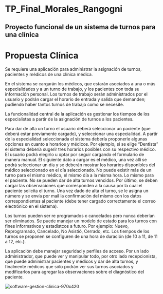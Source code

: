 # TP_Final_Morales_Rangogni
## Proyecto funcional de un sistema de turnos para una clínica

# Propuesta Clínica

Se requiere una aplicación para administrar la asignación de turnos, pacientes y médicos de una
clínica médica.

En el sistema se cargarán los médicos, que estarán asociados a una o más especialidades y a un
turno de trabajo, y los pacientes con toda su información personal. Los turnos de trabajo serán
administrados por el usuario y podrán cargar el horario de entrada y salida que demanden;
pudiendo haber tantos turnos de trabajo como se necesite.

La funcionalidad central de la aplicación es gestionar los tiempos de los especialistas a partir de la
asignación de turnos a los pacientes.

Para dar de alta un turno el usuario deberá seleccionar un paciente (que deberá estar previamente cargado), y seleccionar una especialidad. A partir de la especialidad seleccionada el sistema debería proponerle algunas opciones en cuanto a horarios y médicos. Por ejemplo, si se elige “Dentista” el sistema debería sugerir tres horarios posibles con su respectivo médico. El usuario podrá elegirlo u optar por seguir cargando el formulario de manera manual. El siguiente dato a cargar es el médico, una vez allí se podrá seleccionar un día y se deberán mostrar los horarios disponibles del médico seleccionado en el día seleccionado.
No puede existir más de un turno para el mismo médico, el mismo día a la misma hora. Lo mismo
para el paciente. No se pueden dar de alta turnos vencidos. Por último, se deben cargar las
observaciones que corresponden a la causa por la cual el paciente solicita el turno. Una vez dado
de alta el turno, se le asigna un número y se envía por mail la confirmación del mismo con los
datos correspondientes al paciente (debe tener cargado correctamente el correo electrónico en el
sistema).

Los turnos pueden ser re programados o cancelados pero nunca deberían ser eliminados.
Se puede manejar un modelo de estado para los turnos con fines informativos y estadístcos a futuro. Por ejemplo: Nuevo, Reprogramado, Cancelado, No Asistió, Cerrado, etc.
Los tiempos de los turnos se proponen se configuren de una hora de duración (de 10 a 11, de 11
a 12, etc.).

La aplicación debe manejar seguridad y perfiles de acceso. Por un lado administrador, que puede
ver y manipular todo, por otro lado recepcionista, que puede administrar pacientes y médicos y
dar de alta turnos, y finalmente médicos que sólo podrán ver sus turnos asociados y modificarlos para agregar las observaciones sobre el diagnóstico del paciente.

![software-gestion-clinica-970x420](https://user-images.githubusercontent.com/84431245/196691760-8b4e56c8-fad0-4391-bd8b-8cc521552899.jpg)
